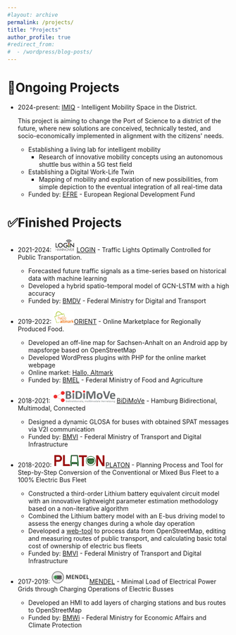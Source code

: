 ```yaml
---
#layout: archive
permalink: /projects/
title: "Projects"
author_profile: true
#redirect_from:
#  - /wordpress/blog-posts/
---
```


🔄Ongoing Projects
======
- 2024-present: [IMIQ](https://www.niimo.ovgu.de/en/IMIQ.html) - Intelligent Mobility Space in the District.

  This project is aiming to change the Port of Science to a district of the future, where new solutions are conceived, technically tested, and socio-economically implemented in alignment with the citizens' needs.
  - Establishing a living lab for intelligent mobility
    - Research of innovative mobility concepts using an autonomous shuttle bus within a 5G test field
  - Establishing a Digital Work-Life Twin
    - Mapping of mobility and exploration of new possibilities, from simple depiction to the eventual integration of all real-time data
  - Funded by: [EFRE](https://www.europarl.europa.eu/factsheets/de/sheet/95/europaischer-fonds-fur-regionale-entwicklung-efre-) - European Regional Development Fund
 

✅Finished Projects
======
- 2021-2024: <img src="/images/login-logo.png" height="30">[LOGIN](https://bmdv.bund.de/SharedDocs/DE/Artikel/DG/AVF-projekte/login-hannover.html) - Traffic Lights Optimally Controlled for Public Transportation.
  - Forecasted future traffic signals as a time-series based on historical data with machine learning
  - Developed a hybrid spatio-temporal model of GCN-LSTM with a high accuracy
  - Funded by: [BMDV](https://bmdv.bund.de/DE/Home/home.html) - Federal Ministry for Digital and Transport
 
- 2019-2022: <img src="/images/halloAltmark-logo.png" height="30">[ORIENT](https://www.ifak.eu/en/projects/orient) - Online Marketplace for Regionally Produced Food.
  - Developed an off-line map for Sachsen-Anhalt on an Android app by mapsforge based on OpenStreetMap
  - Developed WordPress plugins with PHP for the online market webpage
  - Online market: [Hallo, Altmark](https://halloaltmark.de/)
  - Funded by: [BMEL](https://www.bmel.de/EN/Home/home_node.html) - Federal Ministry of Food and Agriculture

- 2018-2021: <img src="/images/BiDiMoVe-Logo.png" height="30">[BiDiMoVe](https://www.ifak.eu/en/projects/bidimove) - Hamburg Bidirectional, Multimodal, Connected
  - Designed a dynamic GLOSA for buses with obtained SPAT messages via V2I communication
  - Funded by: [BMVI](https://www.cleanenergywire.org/experts/bmvi-federal-ministry-transport-and-digital-infrastructure) - Federal Ministry of Transport and Digital Infrastructure
 
- 2018-2020: <img src="/images/platon-logo.png" height="30">[PLATON](https://service.ifak.eu/PLATON-Web/home.html) - Planning Process and Tool for Step-by-Step Conversion of the Conventional or Mixed Bus Fleet to a 100% Electric Bus Fleet
  - Constructed a third-order Lithium battery equivalent circuit model with an innovative lightweight parameter estimation methodology based on a non-iterative algorithm
  - Combined the Lithium battery model with an E-bus driving model to assess the energy changes during a whole day operation
  - Developed a [web-tool](http://service.ifak.eu/PLATON-Tool/#/) to process data from OpenStreetMap, editing and measuring routes of public transport, and calculating basic total cost of ownership of electric bus fleets
  - Funded by: [BMVI](https://www.cleanenergywire.org/experts/bmvi-federal-ministry-transport-and-digital-infrastructure) - Federal Ministry of Transport and Digital Infrastructure
 
- 2017-2019: <img src="/images/mendel-logo.png" height="30">[MENDEL](https://www.ifak.eu/de/news/neues-projekt-am-ifak-mendel-minimale-belastung-elektrischer-netze-durch-ladevorgaenge) - Minimal Load of Electrical Power Grids through Charging Operations of Electric Busses
  - Developed an HMI to add layers of charging stations and bus routes to OpenStreetMap
  - Funded by: [BMWi](https://www.bafa.de/DE/Home/home_node.html) - Federal Ministry for Economic Affairs and Climate Protection
  





